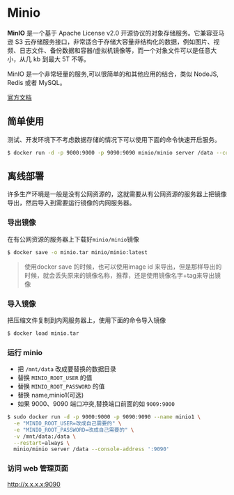 # Minio

**MinIO** 是一个基于 Apache License v2.0 开源协议的对象存储服务。它兼容亚马逊 S3 云存储服务接口，非常适合于存储大容量非结构化的数据，例如图片、视频、日志文件、备份数据和容器/虚拟机镜像等，而一个对象文件可以是任意大小，从几 kb 到最大 5T 不等。

MinIO 是一个非常轻量的服务,可以很简单的和其他应用的结合，类似 NodeJS, Redis 或者 MySQL。

[官方文档](https://docs.min.io/)

## 简单使用

测试、开发环境下不考虑数据存储的情况下可以使用下面的命令快速开启服务。

```bash
$ docker run -d -p 9000:9000 -p 9090:9090 minio/minio server /data --console-address ':9090'
```

## 离线部署

许多生产环境是一般是没有公网资源的，这就需要从有公网资源的服务器上把镜像导出，然后导入到需要运行镜像的内网服务器。

### 导出镜像

在有公网资源的服务器上下载好`minio/minio`镜像

```bash
$ docker save -o minio.tar minio/minio:latest
```

> 使用docker save 的时候，也可以使用image id 来导出，但是那样导出的时候，就会丢失原来的镜像名称，推荐，还是使用镜像名字+tag来导出镜像

### 导入镜像

把压缩文件复制到内网服务器上，使用下面的命令导入镜像

```bash
$ docker load minio.tar 
```

### 运行 minio

* 把 `/mnt/data` 改成要替换的数据目录
* 替换 `MINIO_ROOT_USER` 的值
* 替换 `MINIO_ROOT_PASSWORD` 的值
* 替换 name,minio1(可选)
* 如果 9000、9090 端口冲突,替换端口前面的如 `9009:9000`

```bash
$ sudo docker run -d -p 9000:9000 -p 9090:9090 --name minio1 \
  -e "MINIO_ROOT_USER=改成自己需要的" \
  -e "MINIO_ROOT_PASSWORD=改成自己需要的" \
  -v /mnt/data:/data \
  --restart=always \
  minio/minio server /data --console-address ':9090'
```

### 访问 web 管理页面

http://x.x.x.x:9090
